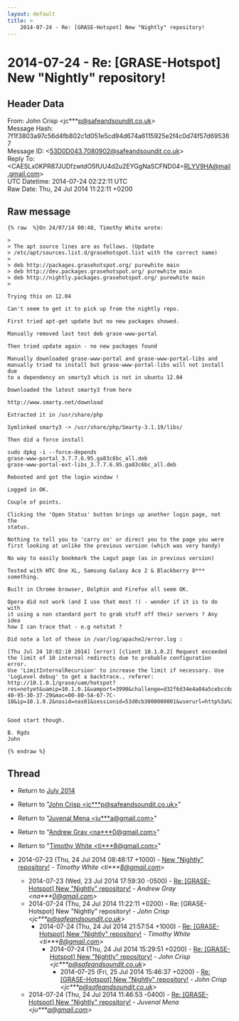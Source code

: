 ```yaml
---
layout: default
title: >
    2014-07-24 - Re: [GRASE-Hotspot] New "Nightly" repository!
---
```


# 2014-07-24 - Re: [GRASE-Hotspot] New "Nightly" repository!

## Header Data

From: John Crisp \<jc***p@safeandsoundit.co.uk\><br>
Message Hash: 7f1f3803a97c56d4fb802c1d051e5cd94d674a6115925e2f4c0d74f57d695367<br>
Message ID: \<53D0D043.7080902@safeandsoundit.co.uk\><br>
Reply To: \<CAESLx0KPR87JUDfzwtdO5fUU4d2u2EYGgNaSCFND04=RLYV9HA@mail.gmail.com\><br>
UTC Datetime: 2014-07-24 02:22:11 UTC<br>
Raw Date: Thu, 24 Jul 2014 11:22:11 +0200<br>

## Raw message

```
{% raw  %}On 24/07/14 00:48, Timothy White wrote:

> 
> The apt source lines are as follows. (Update
> /etc/apt/sources.list.d/grasehotspot.list with the correct name)
> 
> deb http://packages.grasehotspot.org/ purewhite main
> deb http://dev.packages.grasehotspot.org/ purewhite main
> deb http://nightly.packages.grasehotspot.org/ purewhite main
> 

Trying this on 12.04

Can't seem to get it to pick up from the nightly repo.

First tried apt-get update but no new packages showed.

Manually removed last test deb grase-www-portal

Then tried update again - no new packages found

Manually downloaded grase-www-portal and grase-www-portal-libs and
manually tried to install but grase-www-portal-libs will not install due
to a dependency on smarty3 which is not in ubuntu 12.04

Downloaded the latest smarty3 from here

http://www.smarty.net/download

Extracted it in /usr/share/php

Symlinked smarty3 -> /usr/share/php/Smarty-3.1.19/libs/

Then did a force install

sudo dpkg -i --force-depends
grase-www-portal_3.7.7.6.95.ga83c6bc_all.deb
grase-www-portal-ext-libs_3.7.7.6.95.ga83c6bc_all.deb

Rebooted and got the login window !

Logged in OK.

Couple of points.

Clicking the 'Open Status' button brings up another login page, not the
status.

Nothing to tell you to 'carry on' or direct you to the page you were
first looking at unlike the previous version (which was very handy)

No way to easily bookmark the Logut page (as in previous version)

Tested with HTC One XL, Samsung Galaxy Ace 2 & Blackberry 8*** something.

Built in Chrome browser, Dolphin and Firefox all seem OK.

Opera did not work (and I use that most !) - wonder if it is to do with
it using a non standard port to grab stuff off their servers ? Any idea
how I can trace that - e.g netstat ?

Did note a lot of these in /var/log/apache2/error.log :

[Thu Jul 24 10:02:10 2014] [error] [client 10.1.0.2] Request exceeded
the limit of 10 internal redirects due to probable configuration error.
Use 'LimitInternalRecursion' to increase the limit if necessary. Use
'LogLevel debug' to get a backtrace., referer:
http://10.1.0.1/grase/uam/hotspot?res=notyet&uamip=10.1.0.1&uamport=3990&challenge=d32f6d34e4a04a5cebcc6dc48024a446&called=00-40-95-30-37-29&mac=00-80-5A-67-7C-18&ip=10.1.0.2&nasid=nas01&sessionid=53d0cb3000000001&userurl=http%3a%2f%2fwww.google.es%2f%3fgfe_rd%3dcr%26ei%3dD8vQU_K5I8mb_wa0sIDwCw


Good start though.

B. Rgds
John

{% endraw %}
```

## Thread

+ Return to [July 2014](/archive/2014/07)

+ Return to "[John Crisp <jc***p<span>@</span>safeandsoundit.co.uk>](/authors/jc___p_at_safeandsoundit_co_uk)"
+ Return to "[Juvenal Mena <ju***a<span>@</span>gmail.com>](/authors/ju___a_at_gmail_com)"
+ Return to "[Andrew Gray <na***0<span>@</span>gmail.com>](/authors/na___0_at_gmail_com)"
+ Return to "[Timothy White <ti***8<span>@</span>gmail.com>](/authors/ti___8_at_gmail_com)"

+ 2014-07-23 (Thu, 24 Jul 2014 08:48:17 +1000) - [New "Nightly" repository!](/archive/2014/07/c3c3da2467590d3d9c74de2a20a58195d5bcfd2ecf3e881215cfb469228b2f43) - _Timothy White \<ti***8@gmail.com\>_
  + 2014-07-23 (Wed, 23 Jul 2014 17:59:30 -0500) - [Re: [GRASE-Hotspot] New "Nightly" repository!](/archive/2014/07/9123f348e813470c9eccd4129cbf495aefb1caced55c8d07213874922737e5c3) - _Andrew Gray \<na***0@gmail.com\>_
  + 2014-07-24 (Thu, 24 Jul 2014 11:22:11 +0200) - Re: [GRASE-Hotspot] New "Nightly" repository! - _John Crisp \<jc***p@safeandsoundit.co.uk\>_
    + 2014-07-24 (Thu, 24 Jul 2014 21:57:54 +1000) - [Re: [GRASE-Hotspot] New "Nightly" repository!](/archive/2014/07/e0685dbe42e37b69d4a60fd666bebf752165fd66ae59cab96829f2e7d10b1641) - _Timothy White \<ti***8@gmail.com\>_
      + 2014-07-24 (Thu, 24 Jul 2014 15:29:51 +0200) - [Re: [GRASE-Hotspot] New "Nightly" repository!](/archive/2014/07/f3c3ccb9d397beaad613239ace9ad6e4c5e05afb16f0c4ef7c08851e0b3a5b78) - _John Crisp \<jc***p@safeandsoundit.co.uk\>_
        + 2014-07-25 (Fri, 25 Jul 2014 15:46:37 +0200) - [Re: [GRASE-Hotspot] New "Nightly" repository!](/archive/2014/07/84783d1154e871bc73408a142a05f64d26d84edb62960c3b9e4f5f2129ded912) - _John Crisp \<jc***p@safeandsoundit.co.uk\>_
  + 2014-07-24 (Thu, 24 Jul 2014 11:46:53 -0400) - [Re: [GRASE-Hotspot] New "Nightly" repository!](/archive/2014/07/bdf348ba8266e56f209e93b3bf4f71b3ae921568077901594e1e9f168970edbe) - _Juvenal Mena \<ju***a@gmail.com\>_

